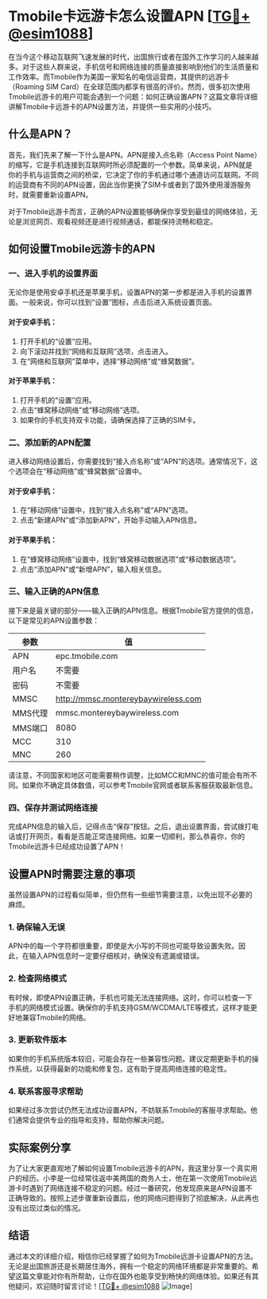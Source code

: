# Tmobile卡远游卡怎么设置APN [[TG💪+ @esim1088](https://t.me/s/esim1088)]

在当今这个移动互联网飞速发展的时代，出国旅行或者在国外工作学习的人越来越多。对于这些人群来说，手机信号和网络连接的质量直接影响到他们的生活质量和工作效率。而Tmobile作为美国一家知名的电信运营商，其提供的远游卡（Roaming SIM Card）在全球范围内都享有很高的评价。然而，很多初次使用Tmobile远游卡的用户可能会遇到一个问题：如何正确设置APN？这篇文章将详细讲解Tmobile卡远游卡的APN设置方法，并提供一些实用的小技巧。

## 什么是APN？

首先，我们先来了解一下什么是APN。APN是接入点名称（Access Point Name）的缩写，它是手机连接到互联网时所必须配置的一个参数。简单来说，APN就是你的手机与运营商之间的桥梁，它决定了你的手机通过哪个通道访问互联网。不同的运营商有不同的APN设置，因此当你更换了SIM卡或者到了国外使用漫游服务时，就需要重新设置APN。

对于Tmobile远游卡而言，正确的APN设置能够确保你享受到最佳的网络体验，无论是浏览网页、观看视频还是进行视频通话，都能保持流畅和稳定。

## 如何设置Tmobile远游卡的APN

### 一、进入手机的设置界面

无论你是使用安卓手机还是苹果手机，设置APN的第一步都是进入手机的设置界面。一般来说，你可以找到“设置”图标，点击后进入系统设置页面。

#### 对于安卓手机：
1. 打开手机的“设置”应用。
2. 向下滚动并找到“网络和互联网”选项，点击进入。
3. 在“网络和互联网”菜单中，选择“移动网络”或“蜂窝数据”。

#### 对于苹果手机：
1. 打开手机的“设置”应用。
2. 点击“蜂窝移动网络”或“移动网络”选项。
3. 如果你的手机支持双卡功能，请确保选择了正确的SIM卡。

### 二、添加新的APN配置

进入移动网络设置后，你需要找到“接入点名称”或“APN”的选项。通常情况下，这个选项会在“移动网络”或“蜂窝数据”设置中。

#### 对于安卓手机：
1. 在“移动网络”设置中，找到“接入点名称”或“APN”选项。
2. 点击“新建APN”或“添加新APN”，开始手动输入APN信息。

#### 对于苹果手机：
1. 在“蜂窝移动网络”设置中，找到“蜂窝移动数据选项”或“移动数据选项”。
2. 点击“添加APN”或“新增APN”，输入相关信息。

### 三、输入正确的APN信息

接下来是最关键的部分——输入正确的APN信息。根据Tmobile官方提供的信息，以下是常见的APN设置参数：

| 参数           | 值                |
|----------------|-------------------|
| APN            | epc.tmobile.com   |
| 用户名         | 不需要            |
| 密码           | 不需要            |
| MMSC           | http://mmsc.montereybaywireless.com |
| MMS代理        | mmsc.montereybaywireless.com |
| MMS端口        | 8080              |
| MCC            | 310               |
| MNC            | 260               |

请注意，不同国家和地区可能需要稍作调整，比如MCC和MNC的值可能会有所不同。如果你不确定具体数值，可以参考Tmobile官网或者联系客服获取最新信息。

### 四、保存并测试网络连接

完成APN信息的输入后，记得点击“保存”按钮。之后，退出设置界面，尝试拨打电话或打开网页，看看是否能正常连接网络。如果一切顺利，那么恭喜你，你的Tmobile远游卡已经成功设置了APN！

## 设置APN时需要注意的事项

虽然设置APN的过程看似简单，但仍然有一些细节需要注意，以免出现不必要的麻烦。

### 1. 确保输入无误

APN中的每一个字符都很重要，即使是大小写的不同也可能导致设置失败。因此，在输入APN信息时一定要仔细核对，确保没有遗漏或错误。

### 2. 检查网络模式

有时候，即使APN设置正确，手机也可能无法连接网络。这时，你可以检查一下手机的网络模式设置。确保你的手机支持GSM/WCDMA/LTE等模式，这样才能更好地兼容Tmobile的网络。

### 3. 更新软件版本

如果你的手机系统版本较旧，可能会存在一些兼容性问题。建议定期更新手机的操作系统，以获得最新的功能和修复包，这有助于提高网络连接的稳定性。

### 4. 联系客服寻求帮助

如果经过多次尝试仍然无法成功设置APN，不妨联系Tmobile的客服寻求帮助。他们通常会提供专业的指导和支持，帮助你解决问题。

## 实际案例分享

为了让大家更直观地了解如何设置Tmobile远游卡的APN，我这里分享一个真实用户的经历。小李是一位经常往返中美两国的商务人士，他在第一次使用Tmobile远游卡时遇到了网络连接不稳定的问题。经过一番研究，他发现原来是APN设置不正确导致的。按照上述步骤重新设置后，他的网络问题得到了彻底解决，从此再也没有出现过类似的情况。

## 结语

通过本文的详细介绍，相信你已经掌握了如何为Tmobile远游卡设置APN的方法。无论是出国旅游还是长期居住海外，拥有一个稳定的网络环境都是非常重要的。希望这篇文章能对你有所帮助，让你在国外也能享受到畅快的网络体验。如果还有其他疑问，欢迎随时留言讨论！[[TG💪+ @esim1088](https://t.me/s/esim1088) ![Image](https://i.postimg.cc/4NQfJmqS/Snipaste-2025-05-13-00-14-12.png)]